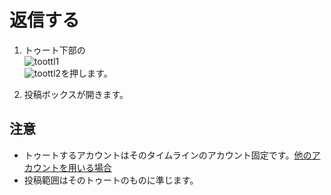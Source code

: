 # 返信する

1. トゥート下部の  
![toottl1](https://dl.thedesk.top/media/toottl1.PNG)  
![toottl2](https://dl.thedesk.top/media/toottl2.PNG)を押します。

1. 投稿ボックスが開きます。

## 注意
* トゥートするアカウントはそのタイムラインのアカウント固定です。[他のアカウントを用いる場合](https://docs.thedesk.top/toot-on-tl/otacctopereply)
* 投稿範囲はそのトゥートのものに準じます。

